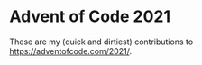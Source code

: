 # Advent of Code 2021

These are my (quick and dirtiest) contributions to https://adventofcode.com/2021/.
